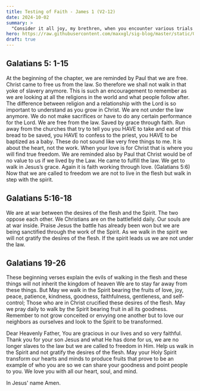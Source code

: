 ```yaml
---
title: Testing of Faith - James 1 (V2-12)
date: 2024-10-02
summary: >
  "Consider it all joy, my brethren, when you encounter various trials knowing that the testing of your faith produces endurance and let endurance have its perfect result, so that you may be perfect and complete lacking in nothing.” James 1:2-3
hero: https://raw.githubusercontent.com/maxxgl/sig-blog/master/static/GettyImages-846010444.webp
draft: true 
---
```


## Galatians 5: 1-15

At the beginning of the chapter, we are reminded by Paul that we are free. Christ came to free us from the law. So therefore we shall not walk in that yoke of slavery anymore. This is such an encouragement to remember as we are looking at all the religions in the world and what people follow after. The difference between religion and a relationship with the Lord is so important to understand as you grow in Christ. We are not under the law anymore. We do not make sacrifices or have to do any certain performance for the Lord. We are free from the law. Saved by grace through faith. Run away from the churches that try to tell you you HAVE to take and eat of this bread to be saved, you HAVE to confess to the priest, you HAVE to be baptized as a baby. These do not sound like very free things to me. It is about the heart, not the work. When your love is for Christ that is where you will find true freedom. We are reminded also by Paul that Christ would be of no value to us if we lived by the Law. He came to fulfill the law. We get to walk in Jesus’s grace. Again it is faith working through love. (Galatians 5:6) Now that we are called to freedom we are not to live in the flesh but walk in step with the spirit.

## Galatians 5:16-18

We are at war between the desires of the flesh and the Spirit. The two oppose each other. We Christians are on the battlefield daily. Our souls are at war inside. Praise Jesus the battle has already been won but we are being sanctified through the work of the Spirit. As we walk in the spirit we will not gratify the desires of the flesh. If the spirit leads us we are not under the law.

## Galatians 19-26

These beginning verses explain the evils of walking in the flesh and these things will not inherit the kingdom of heaven We are to stay far away from these things. But May we walk in the Spirit bearing the fruits of love, joy, peace, patience, kindness, goodness, faithfulness, gentleness, and self-control; Those who are in Christ crucified these desires of the flesh. May we pray daily to walk by the Spirit bearing fruit in all its goodness. Remember to not grow conceited or envying one another but to love our neighbors as ourselves and look to the Spirit to be transformed.

Dear Heavenly Father, You are gracious in our lives and so very faithful. Thank you for your son Jesus and what He has done for us, we are no longer slaves to the law but we are called to freedom in Him. Help us walk in the Spirit and not gratify the desires of the flesh. May your Holy Spirit transform our hearts and minds to produce fruits that prove to be an example of who you are so we can share your goodness and point people to you. We love you with all our heart, soul, and mind.

In Jesus' name Amen.
